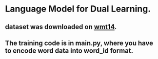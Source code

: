# Language Model for Dual Learning.
## dataset was downloaded on [wmt14](http://statmt.org/wmt14/translation-task.html#Download).
## The training code is in main.py, where you have to encode word data into word_id format.
